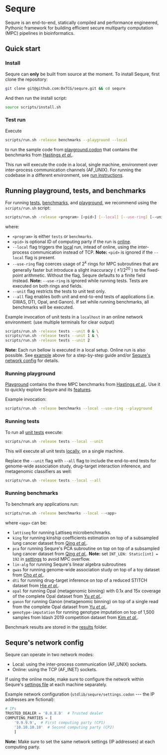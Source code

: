 # Sequre

Sequre is an end-to-end, statically compiled and performance engineered, Pythonic framework for building efficient secure multiparty computation (MPC) pipelines in bioinformatics.

## Quick start

### Install

Sequre can **only** be built from source at the moment.
To install Sequre, first clone the repository:
```bash
git clone git@github.com:0xTCG/sequre.git && cd sequre
```
And then run the install script:
```bash
source scripts/install.sh
```

### Test run

Execute
```bash
scripts/run.sh -release benchmarks --playground --local
```
to run the sample code from [playground.codon](playground.codon) that contains the benchmarks from [Hastings _et al._](https://github.com/MPC-SoK/frameworks).

This run will execute the code in a local, single machine, environment over inter-process communication channels (AF_UNIX). For running the codebase in a different environment, see [run instructions](#run-instructions).

## Running playground, tests, and benchmarks

For running [tests](#running-tests), [benchmarks](#running-benchmarks), and [playground](#running-playground), we recommend using the `scripts/run.sh` script:
```bash
scripts/run.sh -release <program> [<pid>] [--local] [--use-ring] [--unit | --all]
```
where:
- `<program>` is either `tests` or `benchmarks`.
- `<pid>` is optional ID of computing party if the run is [online](#sequres-network-config).
- `--local` flag triggers the [local](#sequres-network-config) run, intead of online, using the inter-process communication instead of TCP. **Note:** `<pid>` is ignored if the `--local` flag is present.
- `--use-ring` flag coerces usage of $2^k$ rings for MPC subroutines that are generally faster but introduce a slight inaccuracy ( $\pm 1/2^{20}$ ) to the fixed-point arithmetic. Without the flag, Sequre defaults to a finite field instead. **Note:** `--use-ring` is ignored while running tests. Tests are executed on both rings and fields.
- `--unit` flag restricts the tests to unit test only.
- `--all` flag enables both unit and end-to-end tests of applications (i.e. GWAS, DTI, Opal, and Ganon). If set while running benchmarks, all benchmarks will be executed.

Example invocation of unit tests in a `localhost` in an online network environment: (use multiple terminals for clear output)
```bash
scripts/run.sh -release tests --unit 0 & \
scripts/run.sh -release tests --unit 1 & \
scripts/run.sh -release tests --unit 2
```

**Note:** Each run bellow is executed in a local setup. Online run is also possible. See [example](#online-run) above for a step-by-step guide and/or [Sequre's network config](#sequres-network-config) for details.

### Running playground

[Playground](playground.codon) contains the three MPC benchmarks from [Hastings _et al._](https://github.com/MPC-SoK/frameworks).
Use it to quickly explore Sequre and its [features](https://github.com/0xTCG/sequre/discussions/2).

Example invocation:
```bash
scripts/run.sh -release benchmarks --local --use-ring --playground
```

### Running tests

To run all [unit tests](tests/unit_tests) execute:
```bash
scripts/run.sh -release tests --local --unit
```

This will execute all unit tests [locally](#sequres-network-config), on a single machine.

Replace the `--unit` flag with `--all` flag to include the end-to-end tests for genome-wide association study, drug-target interaction inference, and metagenomic classifiers as well:
```bash
scripts/run.sh -release tests --local --all
```

### Running benchmarks

To benchmark any applications run:
```bash
scripts/run.sh -release benchmarks --local --<app>
```
where `<app>` can be:
- `lattiseq` for running Lattiseq microbenchmarks.
- `king` for running kinship coefficients estimation on top of a subsampled lung cancer dataset from [Qing _et al._](https://www.nature.com/articles/ng.2456).
- `pca` for running Sequre's PCA subroutine on top on top of a subsampled lung cancer dataset from [Qing _et al._](https://www.nature.com/articles/ng.2456). **Note:** set `INT_LEN: Static[int] = 192` in [settings](stdlib/sequre/settings.codon) to avoid MPC overflow.
- `lin-alg` for running Sequre's linear algebra subroutines
- `gwas` for running genome-wide association study on top of a toy dataset from [Cho _et al._](https://github.com/hhcho/secure-gwas).
- `dti` for running drug-target inference on top of a reduced STITCH dataset from [Hie _et al._](https://github.com/brianhie/secure-dti).
- `opal` for running Opal (metagenomic binning) with 0.1x and 15x coverage of the complete Opal dataset from [Yu _et al._](https://github.com/yunwilliamyu/opal).
- `ganon`  for running Ganon (metagenomic binning) on top of a single read from the complete Opal dataset from [Yu _et al._](https://github.com/yunwilliamyu/opal).
- `genotype-imputation` for running genotype imputation on top of 1,500 samples from Idash 2019 competition dataset from [Kim _et al._](https://www.sciencedirect.com/science/article/pii/S240547122100288X).

Benchmark results are stored in the [results](results) folder.

## Sequre's network config

Sequre can operate in two network modes:
- Local: using the inter-process communication (AF_UNIX) sockets.
- Online: using the TCP (AF_INET) sockets.

If using the online mode, make sure to configure the network within Sequre's [settings file](stdlib/sequre/settings.codon) at each machine separately.

Example network configuration (`stdlib/sequre/settings.codon` --- the IP addresses are fictional):
```python
# IPs
TRUSTED_DEALER = '8.8.8.8'  # Trusted dealer
COMPUTING_PARTIES = [
    '9.9.9.9',  # First computing party (CP1)
    '10.10.10.10'  # Second computing party (CP2)
    ]
```

**Note:** Make sure to set the same network settings (IP addresses) at each computing party.
